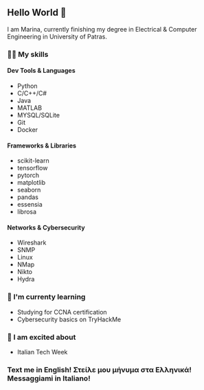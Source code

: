 ## Hello World 👋
I am Marina, currently finishing my degree in Electrical & Computer Engineering in University of Patras. 

### 👩‍💻 My skills
#### Dev Tools & Languages
* Python
* C/C++/C#
* Java
* MATLAB
* MYSQL/SQLite
* Git
* Docker

#### Frameworks & Libraries
* scikit-learn
* tensorflow
* pytorch
* matplotlib
* seaborn
* pandas
* essensia
* librosa

#### Networks & Cybersecurity
* Wireshark
* SNMP
* Linux
* NMap
* Nikto
* Hydra

### 🌱 I'm currenty learning
* Studying for CCNA certification
* Cybersecurity basics on TryHackMe

### 🎉 I am excited about
* Italian Tech Week

### Text me in English! Στείλε μου μήνυμα στα Ελληνικά! Messaggiami in Italiano!
